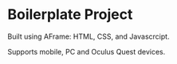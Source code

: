 # Boilerplate Project

Built using AFrame: HTML, CSS, and Javascrcipt.

Supports mobile, PC and Oculus Quest devices.